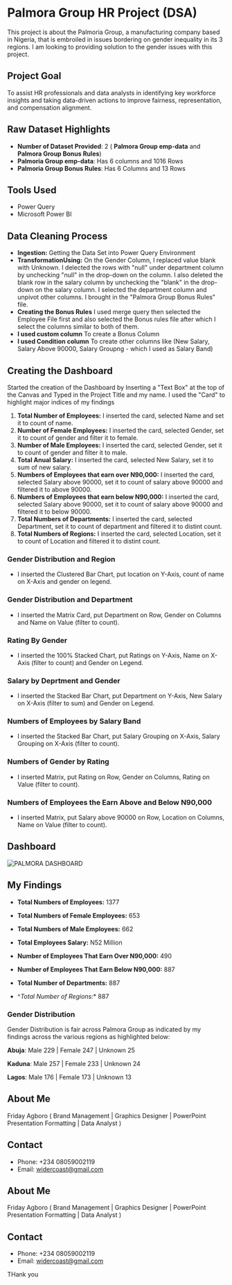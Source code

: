 # Palmora Group HR Project (DSA)
This project is about the Palmoria Group, a manufacturing company based in Nigeria, that is embroiled in issues bordering on gender inequality in its 3 regions.  I am looking to providing solution to the gender issues with this project.


## Project Goal
To assist HR professionals and data analysts in identifying key workforce insights and taking data-driven actions to improve fairness, representation, and compensation alignment.

## Raw Dataset Highlights
- **Number of Dataset Provided**: 2 ( **Palmora Group emp-data** and **Palmora Group Bonus Rules**) 
- **Palmoria Group emp-data**: Has 6 columns and 1016 Rows
- **Palmoria Group Bonus Rules**: Has 6 Columns and 13 Rows

## Tools Used
- Power Query
- Microsoft Power BI

## Data Cleaning Process
- **Ingestion:** Getting the Data Set into Power Query Environment
- **TransformationUsing:** On the Gender Column, I replaced value blank with Unknown. I delected the rows with "null" under department column by unchecking "null" in the drop-down on the column. I also deleted the blank row in the salary column by unchecking the "blank" in the drop-down on the salary column.  I selected the department column and unpivot other columns. I brought in the "Palmora Group Bonus Rules" file.
- **Creating the Bonus Rules** I used merge query then selected the Employee File first and also selected the Bonus rules file after which I select the columns similar to both of them.
- **I used custom column** To create a Bonus Column
- **I used Condition column** To create other columns like (New Salary, Salary Above 90000, Salary Groupng - which I used as Salary Band)

## Creating the Dashboard
Started the creation of the Dashboard by Inserting a "Text Box" at the top of the Canvas and Typed in the Project Title and my name.
I used the "Card" to highlight major indices of my findings
1. **Total Number of Employees:** I inserted the card, selected Name and set it to count of name.
2. **Number of Female Employees:** I inserted the card, selected Gender, set it to count of gender and filter it to female.
3. **Number of Male Employees:** I inserted the card, selected Gender, set it to count of gender and filter it to male.
4. **Total Anual Salary:** I inserted the card, selected New Salary, set it to sum of new salary.
5. **Numbers of Employees that earn over N90,000:** I inserted the card, selected Salary above 90000, set it to count of salary above 90000 and filtered it to above 90000.
6. **Numbers of Employees that earn below N90,000:** I inserted the card, selected Salary above 90000, set it to count of salary above 90000 and filtered it to below 90000.
7. **Total Numbers of Departments:** I inserted the card, selected Department, set it to count of department and filtered it to distint count.
8. **Total Numbers of Regions:** I inserted the card, selected Location, set it to count of Location and filtered it to distint count.

### Gender Distribution and Region
- I inserted the Clustered Bar Chart, put location on Y-Axis, count of name on X-Axis and gender on legend.

### Gender Distribution and Department
- I inserted the Matrix Card, put Department on Row, Gender on Columns and Name on Value (filter to count).

### Rating By Gender
- I inserted the 100% Stacked Chart, put Ratings on Y-Axis, Name on X-Axis (filter to count) and Gender on Legend.

### Salary by Deprtment and Gender
- I inserted the Stacked Bar Chart, put Department on Y-Axis, New Salary on X-Axis (filter to sum) and Gender on Legend.

### Numbers of Employees by Salary Band
- I inserted the Stacked Bar Chart, put Salary Grouping on X-Axis, Salary Grouping on X-Axis (filter to count).

### Numbers of Gender by Rating
- I inserted Matrix, put Rating on Row, Gender on Columns, Rating on Value (filter to count).

### Numbers of Employees the Earn Above and Below N90,000
- I inserted Matrix, put Salary above 90000 on Row, Location on Columns, Name on Value (filter to count).


## Dashboard

![PALMORA DASHBOARD](https://github.com/user-attachments/assets/d201daed-1474-453f-aa13-428fcf2c9da4)

## My Findings

- **Total Numbers of Employees:** 1377

- **Total Numbers of Female Employees:** 653

- **Total Numbers of Male Employees:** 662

- **Total Employees Salary:** N52 Million

- **Number of Employees That Earn Over N90,000:** 490
  
- **Number of Employees That Earn Below N90,000:** 887

- **Total Number of Departments:** 887

- ^*Total Number of Regions:** 887
  

### Gender Distribution
Gender Distribution is fair across Palmora Group as indicated by my findings across the various regions as highlighted below:

**Abuja**: Male 229  | Female 247  | Unknown 25

**Kaduna**: Male 257  | Female 233  | Unknown 24

**Lagos**: Male 176  | Female 173  | Unknown 13


## About Me
Friday Agboro ( Brand Management  |  Graphics Designer | PowerPoint Presentation Formatting |  Data Analyst )

## Contact
- Phone: +234 08059002119
- Email: widercoast@gmail.com


## About Me
Friday Agboro ( Brand Management  |  Graphics Designer | PowerPoint Presentation Formatting |  Data Analyst )

## Contact
- Phone: +234 08059002119
- Email: widercoast@gmail.com


THank you
